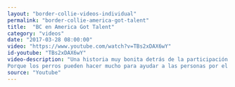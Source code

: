 ```yaml
---
layout: "border-collie-videos-individual"
permalink: "border-collie-america-got-talent"
title:  "BC en America Got Talent"
category: "videos"
date: "2017-03-28 08:00:00"
video: "https://www.youtube.com/watch?v=TBs2xDAX6wY"
id-youtube: "TBs2xDAX6wY"
video-description: "Una historia muy bonita detrás de la participación de esta pareja de Border Collie y su dueño en el programa de la edición 2016 de America Got Talent.
Porque los perros pueden hacer mucho para ayudar a las personas por el simple hecho de estar alli."
source: "Youtube"
---
```

